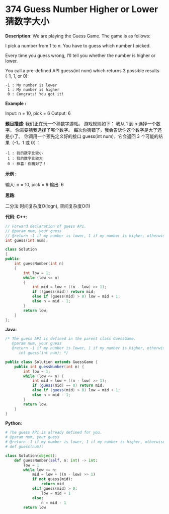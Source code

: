 # 374 Guess Number Higher or Lower 猜数字大小

__Description__:
We are playing the Guess Game. The game is as follows:

I pick a number from 1 to n. You have to guess which number I picked.

Every time you guess wrong, I'll tell you whether the number is higher or lower.

You call a pre-defined API guess(int num) which returns 3 possible results (-1, 1, or 0):

```text
-1 : My number is lower
 1 : My number is higher
 0 : Congrats! You got it!
```

**Example :**

Input: n = 10, pick = 6
Output: 6

__题目描述__:
我们正在玩一个猜数字游戏。 游戏规则如下：
我从 1 到 n 选择一个数字。 你需要猜我选择了哪个数字。
每次你猜错了，我会告诉你这个数字是大了还是小了。
你调用一个预先定义好的接口 guess(int num)，它会返回 3 个可能的结果（-1，1 或 0）：

```text
-1 : 我的数字比较小
 1 : 我的数字比较大
 0 : 恭喜！你猜对了！
```

**示例 :**

输入: n = 10, pick = 6
输出: 6

__思路__:

二分法
时间复杂度O(logn), 空间复杂度O(1)

__代码__:
__C++__:

```C++
// Forward declaration of guess API.
// @param num, your guess
// @return -1 if my number is lower, 1 if my number is higher, otherwise return 0
int guess(int num);

class Solution 
{
public:
    int guessNumber(int n) 
    {
        int low = 1;
        while (low <= n) 
        {
            int mid = low + ((n - low) >> 1);
            if (!guess(mid)) return mid;
            else if (guess(mid) > 0) low = mid + 1;
            else n = mid - 1;
        }
        return low;
    }
};
```

__Java__:

```Java
/* The guess API is defined in the parent class GuessGame.
   @param num, your guess
   @return -1 if my number is lower, 1 if my number is higher, otherwise return 0
      int guess(int num); */

public class Solution extends GuessGame {
    public int guessNumber(int n) {
        int low = 1;
        while (low <= n) {
            int mid = low + ((n - low) >> 1);
            if (guess(mid) == 0) return mid;
            else if (guess(mid) > 0) low = mid + 1;
            else n = mid - 1;
        }
        return low;
    }
}
```

__Python__:

```Python
# The guess API is already defined for you.
# @param num, your guess
# @return -1 if my number is lower, 1 if my number is higher, otherwise return 0
# def guess(num):

class Solution(object):
    def guessNumber(self, n: int) -> int:
        low = 1
        while low <= n:
            mid = low + ((n - low) >> 1)
            if not guess(mid):
                return mid
            elif guess(mid) > 0:
                low = mid + 1
            else:
                n = mid - 1
        return low
```
